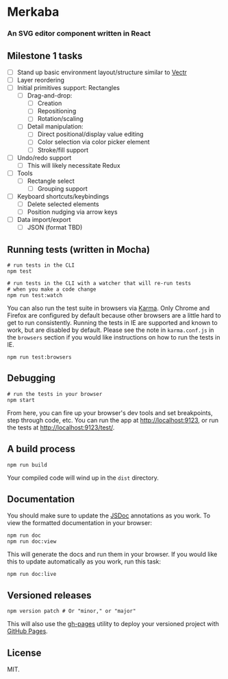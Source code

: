# Merkaba

### An SVG editor component written in React

## Milestone 1 tasks

- [ ] Stand up basic environment layout/structure similar to [Vectr](https://vectr.com/new)
- [ ] Layer reordering
- [ ] Initial primitives support: Rectangles
    - [ ] Drag-and-drop:
        - [ ] Creation
        - [ ] Repositioning
        - [ ] Rotation/scaling
    - [ ] Detail manipulation:
        - [ ] Direct positional/display value editing
        - [ ] Color selection via color picker element
        - [ ] Stroke/fill support
- [ ] Undo/redo support
    - [ ] This will likely necessitate Redux
- [ ] Tools
    - [ ] Rectangle select
        - [ ] Grouping support
- [ ] Keyboard shortcuts/keybindings
    - [ ] Delete selected elements
    - [ ] Position nudging via arrow keys
- [ ] Data import/export
    - [ ] JSON (format TBD)

## Running tests (written in Mocha)

```
# run tests in the CLI
npm test
```

```
# run tests in the CLI with a watcher that will re-run tests
# when you make a code change
npm run test:watch
```

You can also run the test suite in browsers via [Karma](https://karma-runner.github.io).  Only Chrome and Firefox are configured by default because other browsers are a little hard to get to run consistently.  Running the tests in IE are supported and known to work, but are disabled by default.  Please see the note in `karma.conf.js` in the `browsers` section if you would like instructions on how to run the tests in IE.

```
npm run test:browsers
```

## Debugging

```
# run the tests in your browser
npm start
```

From here, you can fire up your browser's dev tools and set breakpoints, step through code, etc.  You can run the app at <a href="http://localhost:9123">http://localhost:9123</a>, or run the tests at <a href="http://localhost:9123/test/">http://localhost:9123/test/</a>.

## A build process

```
npm run build
```

Your compiled code will wind up in the `dist` directory.

## Documentation

You should make sure to update the [JSDoc](http://usejsdoc.org/) annotations as you work.  To view the formatted documentation in your browser:

```
npm run doc
npm run doc:view
```

This will generate the docs and run them in your browser.  If you would like this to update automatically as you work, run this task:

```
npm run doc:live
```

## Versioned releases

```
npm version patch # Or "minor," or "major"
```

This will also use the [gh-pages](https://github.com/tschaub/gh-pages) utility to deploy your versioned project with [GitHub Pages](https://pages.github.com/).

## License

MIT.

